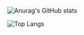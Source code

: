 
![Anurag's GitHub stats](https://github-readme-stats.vercel.app/api?username=kerimsabic&show_icons=true&theme=gh-light-mode-only)



![Top Langs](https://github-readme-stats.vercel.app/api/top-langs/?username=kerimsabic&hide_progress=false)
